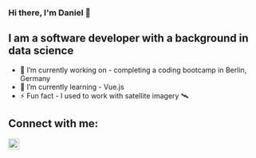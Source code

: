 ### Hi there, I'm Daniel 👋

## I am a software developer with a background in data science
- 🔭 I’m currently working on - completing a coding bootcamp in Berlin, Germany
- 🌱 I’m currently learning - Vue.js
- ⚡ Fun fact - I used to work with satellite imagery 🛰

## Connect with me:
[<img align="left" alt="codeSTACKr | LinkedIn" width="22px" src="https://cdn.jsdelivr.net/npm/simple-icons@v3/icons/linkedin.svg" />][linkedin]
<br />

[linkedin]: https://www.linkedin.com/in/daniel-streif-aaa6a5154/
